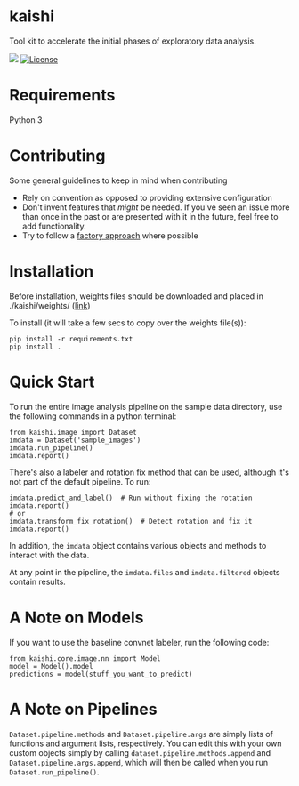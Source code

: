 # kaishi
Tool kit to accelerate the initial phases of exploratory data analysis.


![](https://github.com/kungfuai/kaishi/workflows/build/badge.svg)
[![License](https://img.shields.io/github/license/kungfuai/kaishi)](https://github.com/kungfuai/kaishi/blob/master/LICENSE)
<!--[![PyPI Latest Release](https://img.shields.io/pypi/v/pandas.svg)](https://pypi.org/project/kaishi/)
 -->


# Requirements
Python 3

# Contributing
Some general guidelines to keep in mind when contributing
* Rely on convention as opposed to providing extensive configuration
* Don't invent features that _might_ be needed. If you've seen an issue more than once in the past or are presented with it in the future, feel free to add functionality.
* Try to follow a [factory approach](https://en.wikipedia.org/wiki/Software_factory) where possible

# Installation
Before installation, weights files should be downloaded and placed in ./kaishi/weights/ ([link](https://drive.google.com/drive/folders/1MFYONkG83AmFqAxajT-iYM8H5Fr1W1gG?usp=sharing))

To install (it will take a few secs to copy over the weights file(s)):
```
pip install -r requirements.txt
pip install .
```

# Quick Start
To run the entire image analysis pipeline on the sample data directory, use the following commands in a python terminal:
```
from kaishi.image import Dataset
imdata = Dataset('sample_images')
imdata.run_pipeline()
imdata.report()
```

There's also a labeler and rotation fix method that can be used, although it's not part of the default pipeline. To run:

```
imdata.predict_and_label()  # Run without fixing the rotation
imdata.report()
# or
imdata.transform_fix_rotation()  # Detect rotation and fix it
imdata.report()
```

In addition, the `imdata` object contains various objects and methods to interact with the data.

At any point in the pipeline, the `imdata.files` and `imdata.filtered` objects contain results.

# A Note on Models
If you want to use the baseline convnet labeler, run the following code:
```
from kaishi.core.image.nn import Model
model = Model().model
predictions = model(stuff_you_want_to_predict)
```

# A Note on Pipelines
`Dataset.pipeline.methods` and `Dataset.pipeline.args` are simply lists of functions and argument lists, respectively. You can edit this with your own custom objects simply by calling `dataset.pipeline.methods.append` and `Dataset.pipeline.args.append`, which will then be called when you run `Dataset.run_pipeline()`.
